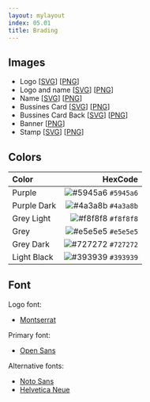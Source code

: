 ```yaml
---
layout: mylayout
index: 05.01
title: Brading
---
```


## Images

* Logo [[SVG](/images/logo.svg)] [[PNG](/images/logo.png)]
* Logo and name [[SVG](/images/logo_name.svg)] [[PNG](/images/logo_name.png)]
* Name [[SVG](/images/name.svg)] [[PNG](/images/name.png)]
* Bussines Card [[SVG](/images/business_card.svg)] [[PNG](/images/business_card.png)]
* Bussines Card Back [[SVG](/images/business_card_back.svg)] [[PNG](/images/business_card_back.png)]
* Banner [[PNG](/images/banner.png)]
* Stamp [[SVG](/images/stamp.svg)] [[PNG](/images/stamp.png)]

## Colors

| Color            | HexCode |
|:-----------------|--------:|
| Purple           | ![#5945a6](https://placehold.it/15/5945a6/000000?text=+) `#5945a6` |
| Purple Dark      | ![#4a3a8b](https://placehold.it/15/4a3a8b/000000?text=+) `#4a3a8b` |
| Grey Light       | ![#f8f8f8](https://placehold.it/15/f8f8f8/000000?text=+) `#f8f8f8` |
| Grey             | ![#e5e5e5](https://placehold.it/15/e5e5e5/000000?text=+) `#e5e5e5` |
| Grey Dark        | ![#727272](https://placehold.it/15/727272/000000?text=+) `#727272` |
| Light Black      | ![#393939](https://placehold.it/15/393939/000000?text=+) `#393939` |

## Font

Logo font:
- [Montserrat](https://fonts.google.com/specimen/Montserrat)

Primary font: 
- [Open Sans](https://fonts.google.com/specimen/Open+Sans)

Alternative fonts:
- [Noto Sans](https://fonts.google.com/specimen/Noto+Sans)
- [Helvetica Neue](https://www.myfonts.com/fonts/linotype/neue-helvetica/)